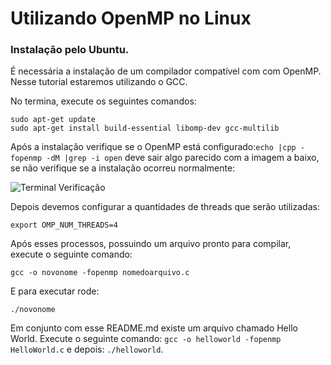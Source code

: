 ﻿# Utilizando OpenMP no Linux
### Instalação pelo Ubuntu.

É necessária a instalação de um compilador compatível com com OpenMP. Nesse tutorial estaremos utilizando o GCC.

No termina, execute os seguintes comandos:
```
sudo apt-get update
sudo apt-get install build-essential libomp-dev gcc-multilib
```
Após a instalação verifique se o OpenMP está configurado:`echo |cpp -fopenmp -dM |grep -i open` deve sair algo parecido com a imagem a baixo, se não verifique se a instalação ocorreu normalmente:

![Terminal Verificação](https://i.imgur.com/Cv7WGaG.png)

Depois devemos configurar a quantidades de threads que serão utilizadas:

    export OMP_NUM_THREADS=4

Após esses processos, possuindo um arquivo pronto para compilar, execute o seguinte comando: 

    gcc -o novonome -fopenmp nomedoarquivo.c
E para executar rode:

    ./novonome

Em conjunto com esse README.md existe um arquivo chamado Hello World. Execute o seguinte comando:
`gcc -o helloworld -fopenmp HelloWorld.c` e depois: `./helloworld`. 